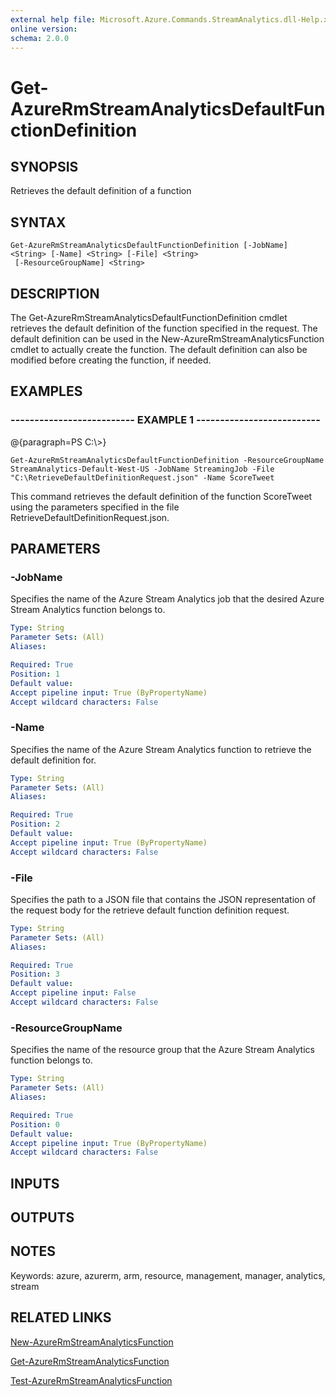 ```yaml
---
external help file: Microsoft.Azure.Commands.StreamAnalytics.dll-Help.xml
online version: 
schema: 2.0.0
---
```


# Get-AzureRmStreamAnalyticsDefaultFunctionDefinition
## SYNOPSIS
Retrieves the default definition of a function

## SYNTAX

```
Get-AzureRmStreamAnalyticsDefaultFunctionDefinition [-JobName] <String> [-Name] <String> [-File] <String>
 [-ResourceGroupName] <String>
```

## DESCRIPTION
The Get-AzureRmStreamAnalyticsDefaultFunctionDefinition cmdlet retrieves the default definition of the function specified in the request.
The default definition can be used in the New-AzureRmStreamAnalyticsFunction cmdlet to actually create the function.
The default definition can also be modified before creating the function, if needed.

## EXAMPLES

### --------------------------  EXAMPLE 1  --------------------------
@{paragraph=PS C:\\\>}

```
Get-AzureRmStreamAnalyticsDefaultFunctionDefinition -ResourceGroupName StreamAnalytics-Default-West-US -JobName StreamingJob -File "C:\RetrieveDefaultDefinitionRequest.json" -Name ScoreTweet
```

This command retrieves the default definition of the function ScoreTweet using the parameters specified in the file RetrieveDefaultDefinitionRequest.json.

## PARAMETERS

### -JobName
Specifies the name of the Azure Stream Analytics job that the desired Azure Stream Analytics function belongs to.

```yaml
Type: String
Parameter Sets: (All)
Aliases: 

Required: True
Position: 1
Default value: 
Accept pipeline input: True (ByPropertyName)
Accept wildcard characters: False
```

### -Name
Specifies the name of the Azure Stream Analytics function to retrieve the default definition for.

```yaml
Type: String
Parameter Sets: (All)
Aliases: 

Required: True
Position: 2
Default value: 
Accept pipeline input: True (ByPropertyName)
Accept wildcard characters: False
```

### -File
Specifies the path to a JSON file that contains the JSON representation of the request body for the retrieve default function definition request.

```yaml
Type: String
Parameter Sets: (All)
Aliases: 

Required: True
Position: 3
Default value: 
Accept pipeline input: False
Accept wildcard characters: False
```

### -ResourceGroupName
Specifies the name of the resource group that the Azure Stream Analytics function belongs to.

```yaml
Type: String
Parameter Sets: (All)
Aliases: 

Required: True
Position: 0
Default value: 
Accept pipeline input: True (ByPropertyName)
Accept wildcard characters: False
```

## INPUTS

## OUTPUTS

## NOTES
Keywords: azure, azurerm, arm, resource, management, manager, analytics, stream

## RELATED LINKS

[New-AzureRmStreamAnalyticsFunction]()

[Get-AzureRmStreamAnalyticsFunction]()

[Test-AzureRmStreamAnalyticsFunction]()

